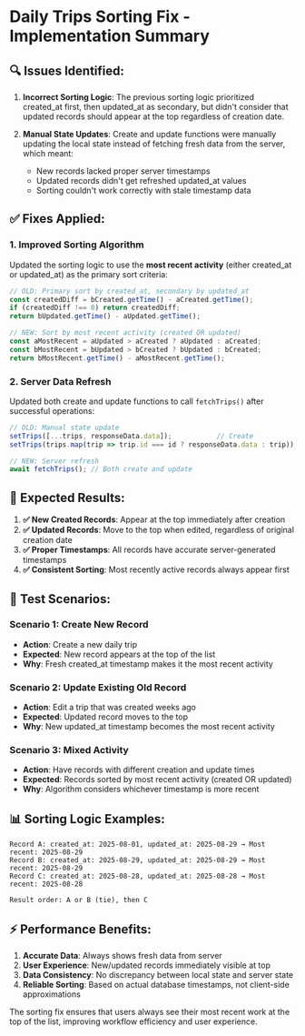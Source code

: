 # Daily Trips Sorting Fix - Implementation Summary

## 🔍 **Issues Identified:**

1. **Incorrect Sorting Logic**: The previous sorting logic prioritized created_at first, then updated_at as secondary, but didn't consider that updated records should appear at the top regardless of creation date.

2. **Manual State Updates**: Create and update functions were manually updating the local state instead of fetching fresh data from the server, which meant:
   - New records lacked proper server timestamps
   - Updated records didn't get refreshed updated_at values
   - Sorting couldn't work correctly with stale timestamp data

## ✅ **Fixes Applied:**

### 1. **Improved Sorting Algorithm**
Updated the sorting logic to use the **most recent activity** (either created_at or updated_at) as the primary sort criteria:

```javascript
// OLD: Primary sort by created_at, secondary by updated_at
const createdDiff = bCreated.getTime() - aCreated.getTime();
if (createdDiff !== 0) return createdDiff;
return bUpdated.getTime() - aUpdated.getTime();

// NEW: Sort by most recent activity (created OR updated)
const aMostRecent = aUpdated > aCreated ? aUpdated : aCreated;
const bMostRecent = bUpdated > bCreated ? bUpdated : bCreated;
return bMostRecent.getTime() - aMostRecent.getTime();
```

### 2. **Server Data Refresh**
Updated both create and update functions to call `fetchTrips()` after successful operations:

```javascript
// OLD: Manual state update
setTrips([...trips, responseData.data]);           // Create
setTrips(trips.map(trip => trip.id === id ? responseData.data : trip)); // Update

// NEW: Server refresh
await fetchTrips(); // Both create and update
```

## 🎯 **Expected Results:**

1. **✅ New Created Records**: Appear at the top immediately after creation
2. **✅ Updated Records**: Move to the top when edited, regardless of original creation date  
3. **✅ Proper Timestamps**: All records have accurate server-generated timestamps
4. **✅ Consistent Sorting**: Most recently active records always appear first

## 🧪 **Test Scenarios:**

### Scenario 1: Create New Record
- **Action**: Create a new daily trip
- **Expected**: New record appears at the top of the list
- **Why**: Fresh created_at timestamp makes it the most recent activity

### Scenario 2: Update Existing Old Record
- **Action**: Edit a trip that was created weeks ago
- **Expected**: Updated record moves to the top
- **Why**: New updated_at timestamp becomes the most recent activity

### Scenario 3: Mixed Activity
- **Action**: Have records with different creation and update times
- **Expected**: Records sorted by most recent activity (created OR updated)
- **Why**: Algorithm considers whichever timestamp is more recent

## 📊 **Sorting Logic Examples:**

```
Record A: created_at: 2025-08-01, updated_at: 2025-08-29 → Most recent: 2025-08-29
Record B: created_at: 2025-08-29, updated_at: 2025-08-29 → Most recent: 2025-08-29  
Record C: created_at: 2025-08-28, updated_at: 2025-08-28 → Most recent: 2025-08-28

Result order: A or B (tie), then C
```

## ⚡ **Performance Benefits:**

1. **Accurate Data**: Always shows fresh data from server
2. **User Experience**: New/updated records immediately visible at top
3. **Data Consistency**: No discrepancy between local state and server state
4. **Reliable Sorting**: Based on actual database timestamps, not client-side approximations

The sorting fix ensures that users always see their most recent work at the top of the list, improving workflow efficiency and user experience.
